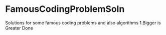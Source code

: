 # FamousCodingProblemSoln
Solutions for some famous coding problems and also algorithms
1.Bigger is Greater Done
